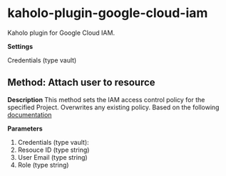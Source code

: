 # kaholo-plugin-google-cloud-iam
Kaholo plugin for Google Cloud IAM. 


**Settings**

Credentials (type vault)

## Method: Attach user to resource

**Description**
This method sets the IAM access control policy for the specified Project. Overwrites any existing policy. Based on the following [documentation](https://cloud.google.com/resource-manager/reference/rest/v1/projects/setIamPolicy)

**Parameters**

1. Credentials (type vault):
2. Resouce ID (type string)
3. User Email (type string)
4. Role (type string)
